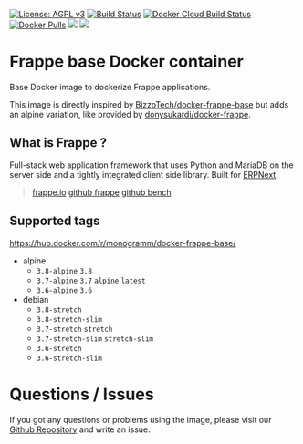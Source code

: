 
[uri_license]: http://www.gnu.org/licenses/agpl.html
[uri_license_image]: https://img.shields.io/badge/License-AGPL%20v3-blue.svg

[![License: AGPL v3][uri_license_image]][uri_license]
[![Build Status](https://travis-ci.org/Monogramm/docker-frappe-base.svg)](https://travis-ci.org/Monogramm/docker-frappe-base)
[![Docker Cloud Build Status](https://img.shields.io/docker/cloud/build/monogramm/docker-frappe-base.svg)](https://hub.docker.com/r/monogramm/docker-frappe-base/)
[![Docker Pulls](https://img.shields.io/docker/pulls/monogramm/docker-frappe-base.svg)](https://hub.docker.com/r/monogramm/docker-frappe-base/)
[![](https://images.microbadger.com/badges/version/monogramm/docker-frappe-base.svg)](https://microbadger.com/images/monogramm/docker-frappe-base)
[![](https://images.microbadger.com/badges/image/monogramm/docker-frappe-base.svg)](https://microbadger.com/images/monogramm/docker-frappe-base)

# Frappe base Docker container

Base Docker image to dockerize Frappe applications.

This image is directly inspired by [BizzoTech/docker-frappe-base](https://github.com/BizzoTech/docker-frappe-base) but adds an alpine variation, like provided by [donysukardi/docker-frappe](https://github.com/donysukardi/docker-frappe).

## What is Frappe ?

Full-stack web application framework that uses Python and MariaDB on the server side and a tightly integrated client side library. Built for [ERPNext](https://erpnext.com/).

> [frappe.io](https://frappe.io/)
> [github frappe](https://github.com/frappe/frappe)
> [github bench](https://github.com/frappe/bench)

## Supported tags

https://hub.docker.com/r/monogramm/docker-frappe-base/

* alpine
    - `3.8-alpine` `3.8`
    - `3.7-alpine` `3.7` `alpine` `latest`
    - `3.6-alpine` `3.6`
* debian
    - `3.8-stretch`
    - `3.8-stretch-slim`
    - `3.7-stretch` `stretch`
    - `3.7-stretch-slim` `stretch-slim`
    - `3.6-stretch`
    - `3.6-stretch-slim`

# Questions / Issues
If you got any questions or problems using the image, please visit our [Github Repository](https://github.com/Monogramm/docker-frappe-base) and write an issue.  

